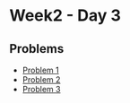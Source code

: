 # Week2 - Day 3

## Problems
- [Problem 1](https://leetcode.com/problems/power-of-four/description/?envType=problem-list-v2&envId=bit-manipulation)
- [Problem 2](https://leetcode.com/problems/counting-bits/description/?envType=problem-list-v2&envId=bit-manipulation)
- [Problem 3](https://leetcode.com/problems/missing-number/description/?envType=problem-list-v2&envId=bit-manipulation)
